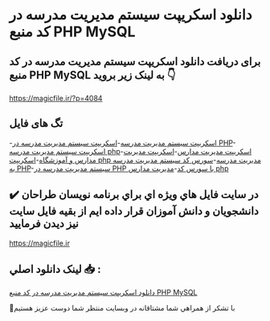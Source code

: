 # دانلود اسکریپت سیستم مدیریت مدرسه در کد منبع PHP MySQL

## برای دریافت دانلود اسکریپت سیستم مدیریت مدرسه در کد منبع PHP MySQL به لینک زیر بروید 👇

https://magicfile.ir/?p=4084

## تگ های فایل

-[اسکریپت سیستم مدیریت مدرسه](https://magicfile.ir/product/%d8%a7%d8%b3%da%a9%d8%b1%db%8c%d9%be%d8%aa-%d8%b3%db%8c%d8%b3%d8%aa%d9%85-%d9%85%d8%af%db%8c%d8%b1%db%8c%d8%aa-%d9%85%d8%af%d8%b1%d8%b3%d9%87-%da%a9%d8%af-%d9%85%d9%86%d8%a8%d8%b9-php-mysql/)-[اسکریپت سیستم مدیریت مدرسه در PHP](https://magicfile.ir/product/%d8%a7%d8%b3%da%a9%d8%b1%db%8c%d9%be%d8%aa-%d8%b3%db%8c%d8%b3%d8%aa%d9%85-%d9%85%d8%af%db%8c%d8%b1%db%8c%d8%aa-%d9%85%d8%af%d8%b1%d8%b3%d9%87-%da%a9%d8%af-%d9%85%d9%86%d8%a8%d8%b9-php-mysql/)-[اسکریپت سیستم مدیریت مدرسه php](https://magicfile.ir/product/%d8%a7%d8%b3%da%a9%d8%b1%db%8c%d9%be%d8%aa-%d8%b3%db%8c%d8%b3%d8%aa%d9%85-%d9%85%d8%af%db%8c%d8%b1%db%8c%d8%aa-%d9%85%d8%af%d8%b1%d8%b3%d9%87-%da%a9%d8%af-%d9%85%d9%86%d8%a8%d8%b9-php-mysql/)-[اسکریپت مدیریت مدارس](https://magicfile.ir/product/%d8%a7%d8%b3%da%a9%d8%b1%db%8c%d9%be%d8%aa-%d8%b3%db%8c%d8%b3%d8%aa%d9%85-%d9%85%d8%af%db%8c%d8%b1%db%8c%d8%aa-%d9%85%d8%af%d8%b1%d8%b3%d9%87-%da%a9%d8%af-%d9%85%d9%86%d8%a8%d8%b9-php-mysql/)-[اسکریپت مدیریت مدارس و آموزشگاه](https://magicfile.ir/product/%d8%a7%d8%b3%da%a9%d8%b1%db%8c%d9%be%d8%aa-%d8%b3%db%8c%d8%b3%d8%aa%d9%85-%d9%85%d8%af%db%8c%d8%b1%db%8c%d8%aa-%d9%85%d8%af%d8%b1%d8%b3%d9%87-%da%a9%d8%af-%d9%85%d9%86%d8%a8%d8%b9-php-mysql/)-[اسکریپت php مدیریت مدرسه](https://magicfile.ir/product/%d8%a7%d8%b3%da%a9%d8%b1%db%8c%d9%be%d8%aa-%d8%b3%db%8c%d8%b3%d8%aa%d9%85-%d9%85%d8%af%db%8c%d8%b1%db%8c%d8%aa-%d9%85%d8%af%d8%b1%d8%b3%d9%87-%da%a9%d8%af-%d9%85%d9%86%d8%a8%d8%b9-php-mysql/)-[سورس کد سیستم مدیریت مدرسه به PHP](https://magicfile.ir/product/%d8%a7%d8%b3%da%a9%d8%b1%db%8c%d9%be%d8%aa-%d8%b3%db%8c%d8%b3%d8%aa%d9%85-%d9%85%d8%af%db%8c%d8%b1%db%8c%d8%aa-%d9%85%d8%af%d8%b1%d8%b3%d9%87-%da%a9%d8%af-%d9%85%d9%86%d8%a8%d8%b9-php-mysql/)-[سیستم مدیریت مدرسه در PHP با سورس کد](https://magicfile.ir/product/%d8%a7%d8%b3%da%a9%d8%b1%db%8c%d9%be%d8%aa-%d8%b3%db%8c%d8%b3%d8%aa%d9%85-%d9%85%d8%af%db%8c%d8%b1%db%8c%d8%aa-%d9%85%d8%af%d8%b1%d8%b3%d9%87-%da%a9%d8%af-%d9%85%d9%86%d8%a8%d8%b9-php-mysql/)-[مدیریت مدارس php](https://magicfile.ir/product/%d8%a7%d8%b3%da%a9%d8%b1%db%8c%d9%be%d8%aa-%d8%b3%db%8c%d8%b3%d8%aa%d9%85-%d9%85%d8%af%db%8c%d8%b1%db%8c%d8%aa-%d9%85%d8%af%d8%b1%d8%b3%d9%87-%da%a9%d8%af-%d9%85%d9%86%d8%a8%d8%b9-php-mysql/)

## ✔️ در سايت فايل هاي ويژه اي براي برنامه نويسان طراحان دانشجويان و دانش آموزان قرار داده ايم از بقيه فايل سايت نيز ديدن فرماييد

https://magicfile.ir


## لينک دانلود اصلي 📥 :

[دانلود اسکریپت سیستم مدیریت مدرسه در کد منبع PHP MySQL](https://magicfile.ir/product/%d8%a7%d8%b3%da%a9%d8%b1%db%8c%d9%be%d8%aa-%d8%b3%db%8c%d8%b3%d8%aa%d9%85-%d9%85%d8%af%db%8c%d8%b1%db%8c%d8%aa-%d9%85%d8%af%d8%b1%d8%b3%d9%87-%da%a9%d8%af-%d9%85%d9%86%d8%a8%d8%b9-php-mysql/) 


🙏با تشکر از همراهي شما مشتاقانه در وبسایت منتظر شما دوست عزیز هستیم

